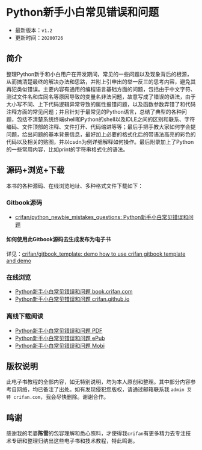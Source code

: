 # Python新手小白常见错误和问题

* 最新版本：`v1.2`
* 更新时间：`20200726`

## 简介

整理Python新手和小白用户在开发期间，常见的一些问题以及现象背后的根源，从而搞清楚最终的解决办法和思路，并附上引申出的举一反三的思考内容，避免其再犯类似错误。主要内容有通用的编程语言基础方面的问题，包括由于中文字符、测试文件名和库同名等原因导致的变量名非法问题，故意写成了错误的语法，由于大小写不同、上下代码逻辑异常导致的属性报错问题，以及函数参数弄错了和代码注释方面的常见问题；并且针对于最常见的Python语言，总结了典型的各种问题，包括不清楚系统终端shell和Python的shell以及IDLE之间的区别和联系、字符编码、文件顶部的注释、文件打开、代码缩进等等；最后手把手教大家如何学会提问题，给出问题的基本背景信息，最好加上必要的格式化后的带语法高亮的彩色的代码以及相关的贴图，并以csdn为例详细解释如何操作。最后附录加上了Python的一些常用内容，比如print的字符串格式化的语法。

## 源码+浏览+下载

本书的各种源码、在线浏览地址、多种格式文件下载如下：

### Gitbook源码

* [crifan/python_newbie_mistakes_questions: Python新手小白常见错误和问题](https://github.com/crifan/python_newbie_mistakes_questions)

#### 如何使用此Gitbook源码去生成发布为电子书

详见：[crifan/gitbook_template: demo how to use crifan gitbook template and demo](https://github.com/crifan/gitbook_template)

### 在线浏览

* [Python新手小白常见错误和问题 book.crifan.com](http://book.crifan.com/books/python_newbie_mistakes_questions/website)
* [Python新手小白常见错误和问题 crifan.github.io](https://crifan.github.io/python_newbie_mistakes_questions/website)

### 离线下载阅读

* [Python新手小白常见错误和问题 PDF](http://book.crifan.com/books/python_newbie_mistakes_questions/pdf/python_newbie_mistakes_questions.pdf)
* [Python新手小白常见错误和问题 ePub](http://book.crifan.com/books/python_newbie_mistakes_questions/epub/python_newbie_mistakes_questions.epub)
* [Python新手小白常见错误和问题 Mobi](http://book.crifan.com/books/python_newbie_mistakes_questions/mobi/python_newbie_mistakes_questions.mobi)

## 版权说明

此电子书教程的全部内容，如无特别说明，均为本人原创和整理。其中部分内容参考自网络，均已备注了出处。如有发现侵犯您版权，请通过邮箱联系我 `admin 艾特 crifan.com`，我会尽快删除。谢谢合作。

## 鸣谢

感谢我的老婆**陈雪**的包容理解和悉心照料，才使得我`crifan`有更多精力去专注技术专研和整理归纳出这些电子书和技术教程，特此鸣谢。
